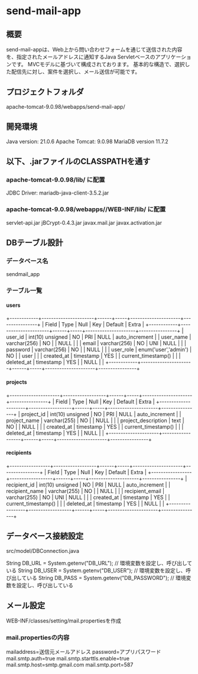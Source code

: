 # send-mail-app


## 概要
send-mail-appは、Web上から問い合わせフォームを通じて送信された内容を、指定されたメールアドレスに通知するJava Servletベースのアプリケーションです。
MVCモデルに基づいて構成されております。
基本的な構造で、選択した配信先に対し、案件を選択し、メール送信が可能です。


## プロジェクトフォルダ
apache-tomcat-9.0.98/webapps/send-mail-app/


## 開発環境
Java version: 21.0.6
Apache Tomcat: 9.0.98
MariaDB version 11.7.2


## 以下、.jarファイルのCLASSPATHを通す

### apache-tomcat-9.0.98/lib/ に配置
JDBC Driver: mariadb-java-client-3.5.2.jar

### apache-tomcat-9.0.98/webapps/<ProjectName>/WEB-INF/lib/ に配置
servlet-api.jar
jBCrypt-0.4.3.jar
javax.mail.jar
javax.activation.jar


## DBテーブル設計

### データベース名
sendmail_app

### テーブル一覧

#### users
+------------+----------------------+------+-----+---------------------+----------------+
| Field      | Type                 | Null | Key | Default             | Extra          |
+------------+----------------------+------+-----+---------------------+----------------+
| user_id    | int(10) unsigned     | NO   | PRI | NULL                | auto_increment |
| user_name  | varchar(256)         | NO   |     | NULL                |                |
| email      | varchar(256)         | NO   | UNI | NULL                |                |
| password   | varchar(256)         | NO   |     | NULL                |                |
| user_role  | enum('user','admin') | NO   |     | user                |                |
| created_at | timestamp            | YES  |     | current_timestamp() |                |
| deleted_at | timestamp            | YES  |     | NULL                |                |
+------------+----------------------+------+-----+---------------------+----------------+

#### projects
+---------------------+------------------+------+-----+---------------------+----------------+
| Field               | Type             | Null | Key | Default             | Extra          |
+---------------------+------------------+------+-----+---------------------+----------------+
| project_id          | int(10) unsigned | NO   | PRI | NULL                | auto_increment |
| project_name        | varchar(255)     | NO   |     | NULL                |                |
| project_description | text             | NO   |     | NULL                |                |
| created_at          | timestamp        | YES  |     | current_timestamp() |                |
| deleted_at          | timestamp        | YES  |     | NULL                |                |
+---------------------+------------------+------+-----+---------------------+----------------+

#### recipients
+-----------------+------------------+------+-----+---------------------+----------------+
| Field           | Type             | Null | Key | Default             | Extra          |
+-----------------+------------------+------+-----+---------------------+----------------+
| recipient_id    | int(10) unsigned | NO   | PRI | NULL                | auto_increment |
| recipient_name  | varchar(255)     | NO   |     | NULL                |                |
| recipient_email | varchar(255)     | NO   | UNI | NULL                |                |
| created_at      | timestamp        | YES  |     | current_timestamp() |                |
| deleted_at      | timestamp        | YES  |     | NULL                |                |
+-----------------+------------------+------+-----+---------------------+----------------+


## データベース接続設定
src/model/DBConnection.java

String DB_URL = System.getenv("DB_URL"); // 環境変数を設定し、呼び出している
String DB_USER = System.getenv("DB_USER"); // 環境変数を設定し、呼び出している
String DB_PASS = System.getenv("DB_PASSWORD"); // 環境変数を設定し、呼び出している


## メール設定
WEB-INF/classes/setting/mail.propertiesを作成

### mail.propertiesの内容
mailaddress=送信元メールアドレス
password=アプリパスワード
mail.smtp.auth=true
mail.smtp.starttls.enable=true
mail.smtp.host=smtp.gmail.com
mail.smtp.port=587